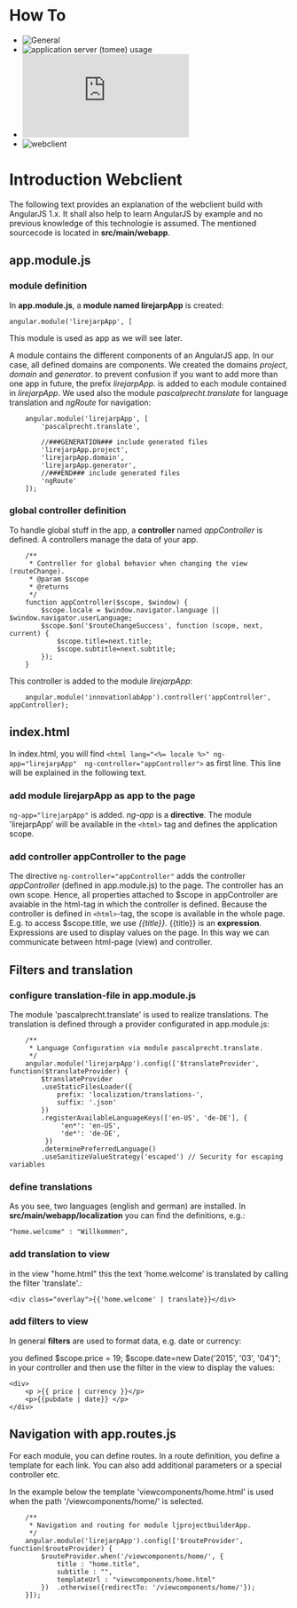 # How To
* ![General](https://github.com/witchpou/lirejarp)
* ![application server (tomee) usage](https://github.com/witchpou/lirejarp/tree/master/tomee)
* ![architecture](https://github.com/witchpou/lirejarp/blob/master/architecture.md)
* ![webclient](https://github.com/witchpou/lirejarp/tree/master/lirejarp/webclient)

# Introduction Webclient

The following text provides an explanation of the webclient build with AngularJS 1.x. It shall also help to learn AngularJS by example and no previous knowledge of this technologie is assumed. The mentioned sourcecode is located in **src/main/webapp**.

## app.module.js

### module definition

In **app.module.js**, a **module named lirejarpApp** is created: 

```
angular.module('lirejarpApp', [
```
This module is used as app as we will see later.

A module contains the different components of an AngularJS app. In our case, all defined domains are components. We created the domains *project*, *domain* and *generator*. to prevent confusion if you want to add more than one app in future, the prefix *lirejarpApp.* is added to each module contained in *lirejarpApp*. We used also the module *pascalprecht.translate* for language translation and *ngRoute* for navigation:

```
	angular.module('lirejarpApp', [
	    'pascalprecht.translate',
	  
	    //###GENERATION### include generated files
		'lirejarpApp.project',
		'lirejarpApp.domain',
		'lirejarpApp.generator',
		//###END### include generated files
		'ngRoute'
	]);
```

### global controller definition

To handle global stuff in the app, a **controller** named *appController* is defined. A controllers manage the data of your app.


```
	/**
	 * Controller for global behavior when changing the view (routeChange).
	 * @param $scope
	 * @returns
	 */
	function appController($scope, $window) {
		$scope.locale = $window.navigator.language || $window.navigator.userLanguage; 
		$scope.$on('$routeChangeSuccess', function (scope, next, current) {
			$scope.title=next.title;
			$scope.subtitle=next.subtitle;
		});
	}
```

This controller is added to the module *lirejarpApp*:


```
	angular.module('innovationlabApp').controller('appController', appController);
```
## index.html

In index.html, you will find `<html lang="<%= locale %>" ng-app="lirejarpApp"  ng-controller="appController">` as first line. This line will be explained in the following text.

### add module lirejarpApp as app to the page

`ng-app="lirejarpApp"` is added. *ng-app* is a **directive**. The module 'lirejarpApp' will be available in the `<html>` tag and defines the application scope.

### add controller appController to the page
The directive `ng-controller="appController"` adds the controller *appController* (defined in app.module.js) to the page. The controller has an own scope. Hence, all properties attached to $scope in appController are avaiable in the html-tag in which the controller is defined. Because the controller is defined in `<html>`-tag, the scope is available in the whole page. E.g. to access $scope.title, we use *{{title}}*. {{title}} is an **expression**. Expressions are used to display values on the page. In this way we can communicate between html-page (view) and controller.

## Filters and translation

### configure translation-file in app.module.js

The module 'pascalprecht.translate' is used to realize translations. The translation is defined through a provider configurated in app.module.js:

```
	/**
	 * Language Configuration via module pascalprecht.translate.
	 */
	angular.module('lirejarpApp').config(['$translateProvider', function($translateProvider) {
		$translateProvider
		.useStaticFilesLoader({
			prefix: 'localization/translations-',
			suffix: '.json'
		})
        .registerAvailableLanguageKeys(['en-US', 'de-DE'], {
             'en*': 'en-US',
             'de*': 'de-DE',
         })
		.determinePreferredLanguage()
		.useSanitizeValueStrategy('escaped') // Security for escaping variables
```	

### define translations 

As you see, two languages (english and german) are installed. In **src/main/webapp/localization** you can find the definitions, e.g.:

	"home.welcome" : "Willkommen",

### add translation to view

in the view "home.html" this the text 'home.welcome' is translated by calling the filter 'translate'.:

```
<div class="overlay">{{'home.welcome' | translate}}</div>
```	

### add filters to view

In general **filters** are used to format data, e.g. date or currency:

you defined $scope.price = 19; $scope.date=new Date('2015', '03', '04')"; in your controller and then use the filter in the view to display the values:

```
<div>
	<p >{{ price | currency }}</p>
	<p>{{pubdate | date}} </p>
</div>
```

## Navigation with app.routes.js

For each module, you can define routes. In a route definition, you define a template for each link. You can also add additional parameters or a special controller etc.

In the example below the template 'viewcomponents/home.html' is used when the path '/viewcomponents/home/' is selected.

```
	/** 
	 * Navigation and routing for module ljprojectbuilderApp.
	 */
	angular.module('lirejarpApp').config(['$routeProvider', function($routeProvider) {
		$routeProvider.when('/viewcomponents/home/', {
			title : "home.title",
			subtitle : "",
			templateUrl : "viewcomponents/home.html"
		})	.otherwise({redirectTo: '/viewcomponents/home/'});
	}]);
```

